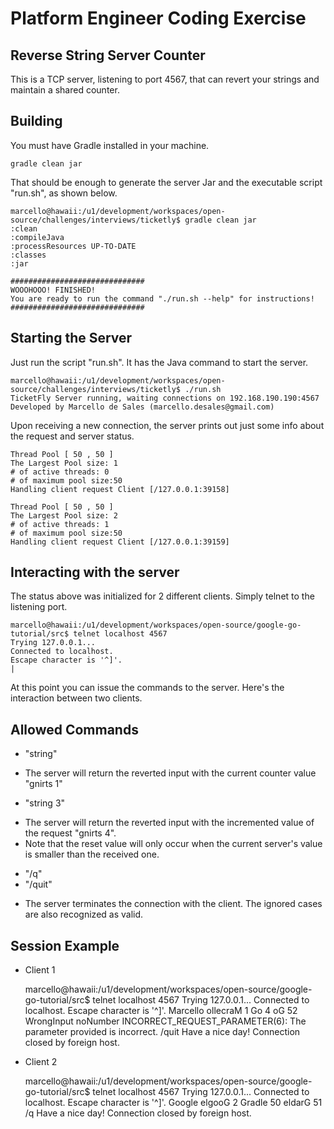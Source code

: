 Platform Engineer Coding Exercise
===========================================

## Reverse String Server Counter

This is a TCP server, listening to port 4567, that can revert your strings and maintain a shared
counter.

## Building 

You must have Gradle installed in your machine.

    gradle clean jar

That should be enough to generate the server Jar and the executable script "run.sh", as shown below.

    marcello@hawaii:/u1/development/workspaces/open-source/challenges/interviews/ticketly$ gradle clean jar
    :clean
    :compileJava
    :processResources UP-TO-DATE
    :classes
    :jar
    
    ##############################
    WOOOHOOO! FINISHED!
    You are ready to run the command "./run.sh --help" for instructions!
    ##############################

## Starting the Server

Just run the script "run.sh". It has the Java command to start the server.

    marcello@hawaii:/u1/development/workspaces/open-source/challenges/interviews/ticketly$ ./run.sh 
    TicketFly Server running, waiting connections on 192.168.190.190:4567
    Developed by Marcello de Sales (marcello.desales@gmail.com)

Upon receiving a new connection, the server prints out just some info about the request and server status.

    Thread Pool [ 50 , 50 ]
    The Largest Pool size: 1
    # of active threads: 0
    # of maximum pool size:50
    Handling client request Client [/127.0.0.1:39158]
    
    Thread Pool [ 50 , 50 ]
    The Largest Pool size: 2
    # of active threads: 1
    # of maximum pool size:50
    Handling client request Client [/127.0.0.1:39159]

## Interacting with the server

The status above was initialized for 2 different clients. Simply telnet to the listening port.

    marcello@hawaii:/u1/development/workspaces/open-source/google-go-tutorial/src$ telnet localhost 4567
    Trying 127.0.0.1...
    Connected to localhost.
    Escape character is '^]'.
    |

At this point you can issue the commands to the server. Here's the interaction between two clients.

## Allowed Commands 

* "string"
 - The server will return the reverted input with the current counter value "gnirts 1"

* "string 3"
 - The server will return the reverted input with the incremented value of the request "gnirts 4".
 - Note that the reset value will only occur when the current server's value is smaller than the received one.

* "/q"
* "/quit"
 - The server terminates the connection with the client. The ignored cases are also recognized as valid.

## Session Example

* Client 1

    marcello@hawaii:/u1/development/workspaces/open-source/google-go-tutorial/src$ telnet localhost 4567
    Trying 127.0.0.1...
    Connected to localhost.
    Escape character is '^]'.
    Marcello
    ollecraM 1
    Go 4
    oG 52
    WrongInput noNumber
    INCORRECT_REQUEST_PARAMETER(6): The parameter provided is incorrect.
    /quit
    Have a nice day!
    Connection closed by foreign host.

* Client 2

    marcello@hawaii:/u1/development/workspaces/open-source/google-go-tutorial/src$ telnet localhost 4567
    Trying 127.0.0.1...
    Connected to localhost.
    Escape character is '^]'.
    Google
    elgooG 2
    Gradle 50
    eldarG 51
    /q
    Have a nice day!
    Connection closed by foreign host. 